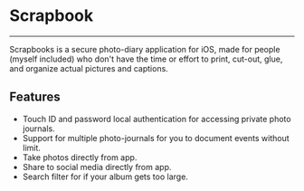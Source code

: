 # Scrapbook

-------

Scrapbooks is a secure photo-diary application for iOS, made for people (myself included) who don't have the time or effort to print, cut-out, glue, and organize actual pictures and captions.

## Features 

- Touch ID and password local authentication for accessing private photo journals. 
- Support for multiple photo-journals for you to document events without limit. 
- Take photos directly from app. 
- Share to social media directly from app. 
- Search filter for if your album gets too large. 

